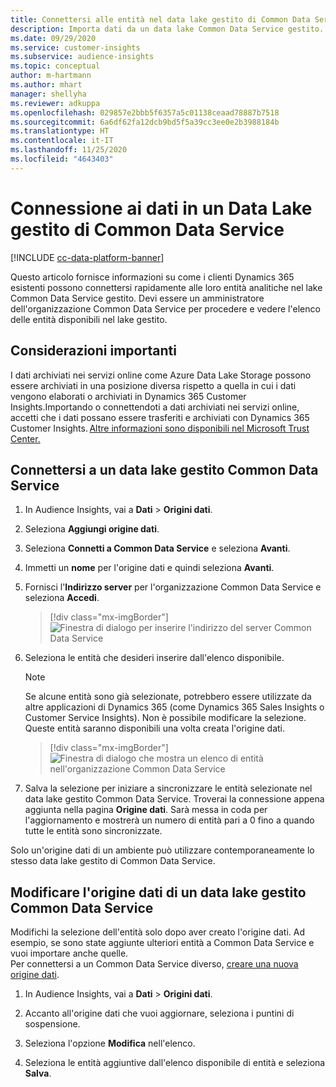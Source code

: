 ```yaml
---
title: Connettersi alle entità nel data lake gestito di Common Data Service
description: Importa dati da un data lake Common Data Service gestito.
ms.date: 09/29/2020
ms.service: customer-insights
ms.subservice: audience-insights
ms.topic: conceptual
author: m-hartmann
ms.author: mhart
manager: shellyha
ms.reviewer: adkuppa
ms.openlocfilehash: 029857e2bbb5f6357a5c01138ceaad78887b7518
ms.sourcegitcommit: 6a6df62fa12dcb9bd5f5a39cc3ee0e2b3988184b
ms.translationtype: HT
ms.contentlocale: it-IT
ms.lasthandoff: 11/25/2020
ms.locfileid: "4643403"
---
```

# <a name="connect-to-data-in-a-common-data-service-managed-data-lake"></a>Connessione ai dati in un Data Lake gestito di Common Data Service

[!INCLUDE [cc-data-platform-banner](../includes/cc-data-platform-banner.md)]

Questo articolo fornisce informazioni su come i clienti Dynamics 365 esistenti possono connettersi rapidamente alle loro entità analitiche nel lake Common Data Service gestito. Devi essere un amministratore dell'organizzazione Common Data Service per procedere e vedere l'elenco delle entità disponibili nel lake gestito.

## <a name="important-considerations"></a>Considerazioni importanti

I dati archiviati nei servizi online come Azure Data Lake Storage possono essere archiviati in una posizione diversa rispetto a quella in cui i dati vengono elaborati o archiviati in Dynamics 365 Customer Insights.Importando o connettendoti a dati archiviati nei servizi online, accetti che i dati possano essere trasferiti e archiviati con Dynamics 365 Customer Insights. [Altre informazioni sono disponibili nel Microsoft Trust Center.](https://www.microsoft.com/trust-center)

## <a name="connect-to-a-common-data-service-managed-lake"></a>Connettersi a un data lake gestito Common Data Service

1. In Audience Insights, vai a **Dati** > **Origini dati**.

2. Seleziona **Aggiungi origine dati**.

3. Seleziona **Connetti a Common Data Service** e seleziona **Avanti**.

4. Immetti un **nome** per l'origine dati e quindi seleziona **Avanti**.

5. Fornisci l'**Indirizzo server** per l'organizzazione Common Data Service e seleziona **Accedi**.

   > [!div class="mx-imgBorder"]
   > ![Finestra di dialogo per inserire l'indirizzo del server Common Data Service](media/enter-CDS-org-details.png)

6. Seleziona le entità che desideri inserire dall'elenco disponibile.    

   > [!NOTE]
   > Se alcune entità sono già selezionate, potrebbero essere utilizzate da altre applicazioni di Dynamics 365 (come Dynamics 365 Sales Insights o Customer Service Insights). Non è possibile modificare la selezione. Queste entità saranno disponibili una volta creata l'origine dati.

   > [!div class="mx-imgBorder"]
   > ![Finestra di dialogo che mostra un elenco di entità nell'organizzazione Common Data Service](media/select-analytical-entities.png)

7. Salva la selezione per iniziare a sincronizzare le entità selezionate nel data lake gestito Common Data Service. Troverai la connessione appena aggiunta nella pagina **Origine dati**. Sarà messa in coda per l'aggiornamento e mostrerà un numero di entità pari a 0 fino a quando tutte le entità sono sincronizzate.

Solo un'origine dati di un ambiente può utilizzare contemporaneamente lo stesso data lake gestito di Common Data Service.

## <a name="edit-a-common-data-service-managed-lake-data-source"></a>Modificare l'origine dati di un data lake gestito Common Data Service

Modifichi la selezione dell'entità solo dopo aver creato l'origine dati. Ad esempio, se sono state aggiunte ulteriori entità a Common Data Service e vuoi importare anche quelle.    
Per connettersi a un Common Data Service diverso, [creare una nuova origine dati](#connect-to-a-common-data-service-managed-lake).

1. In Audience Insights, vai a **Dati** > **Origini dati**.

2. Accanto all'origine dati che vuoi aggiornare, seleziona i puntini di sospensione.

3. Seleziona l'opzione **Modifica** nell'elenco.

4. Seleziona le entità aggiuntive dall'elenco disponibile di entità e seleziona **Salva**.
